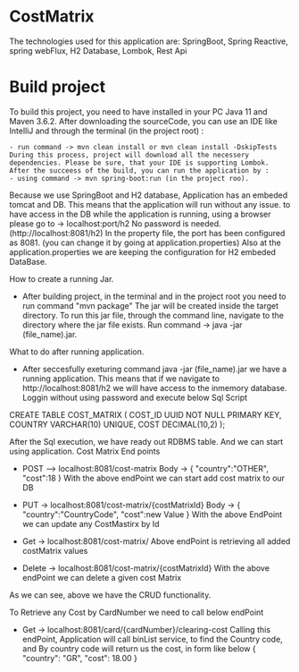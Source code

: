 # CostMatrix

The technologies used for this application are:
SpringBoot,  Spring Reactive, spring webFlux, H2 Database, Lombok, Rest Api

# Build project

To build this project, you need to have installed in your PC Java 11 and Maven 3.6.2. After downloading the sourceCode, you can use an IDE like IntelliJ and through the terminal (in the project root) :

    - run command -> mvn clean install or mvn clean install -DskipTests During this process, project will download all the necessery dependencies. Please be sure, that your IDE is supporting Lombok. After the succeess of the build, you can run the application by :
    - using command -> mvn spring-boot:run (in the project roo).


Because we use SpringBoot and H2 database, Application has an embeded tomcat and DB. This means that the application will run without any issue. to have access in the DB while the application is running, using a browser please go to -> localhost:port/h2 No password is needed. (http://localhost:8081/h2) 
In the property file, the port has been configured as 8081. (you can change it by going at application.properties) Also at the application.properties we are keeping the configuration for H2 embeded DataBase.

How to create a running Jar. 
- After building project, in the terminal and in the project root you need to run command "mvn package" The jar will be created inside the target directory. To run this jar file, through the command line, navigate to the directory where the jar file exists. Run command -> java -jar (file_name).jar.

What to do after running application.
- After seccesfully exeturing command java -jar (file_name).jar  we have a running application. This means that if we navigate to http://localhost:8081/h2 we will have access to the inmemory database. Loggin without using password and execute below Sql Script

CREATE TABLE COST_MATRIX (
	COST_ID UUID NOT NULL PRIMARY KEY,
    COUNTRY VARCHAR(10) UNIQUE,
    COST DECIMAL(10,2)
);

After the Sql execution, we have ready out RDBMS table. And we can start using application.
Cost Matrix End points
- POST -->  localhost:8081/cost-matrix
 Body -> {
          "country":"OTHER",
          "cost":18
         }
With the above endPoint we can start add cost matrix to our DB

- PUT -> localhost:8081/cost-matrix/{costMatrixId}
  Body -> {
          "country":"CountryCode",
          "cost":new Value
         }
With the above EndPoint we can update any CostMastirx by Id

- Get -> localhost:8081/cost-matrix/ 
Above endPoint is retrieving all added costMatrix values

- Delete -> localhost:8081/cost-matrix/{costMatrixId}
With the above endPoint we can delete a given cost Matrix

As we can see, above we have the CRUD functionality. 

To Retrieve any Cost by CardNumber we need to call below endPoint
- Get -> localhost:8081/card/{cardNumber}/clearing-cost
Calling this endPoint, Application will call binList service, to find the Country code, and By country code will return us the cost, in form like below
{
    "country": "GR",
    "cost": 18.00
}


